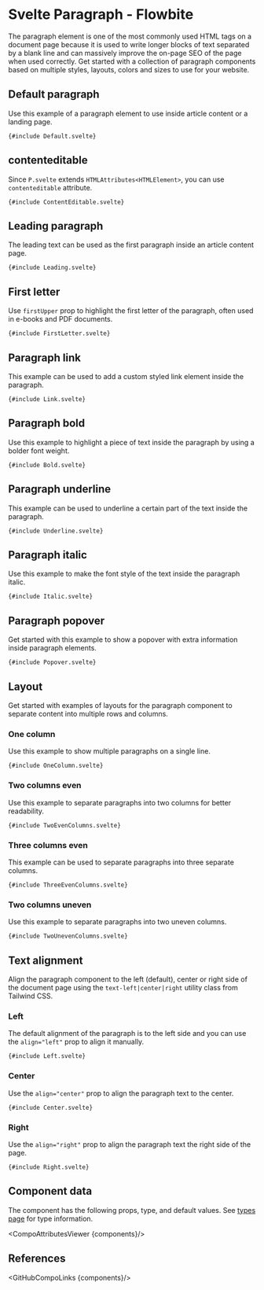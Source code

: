 # Svelte Paragraph - Flowbite

The paragraph element is one of the most commonly used HTML tags on a document page because it is used to write longer blocks of text separated by a blank line and can massively improve the on-page SEO of the page when used correctly. Get started with a collection of paragraph components based on multiple styles, layouts, colors and sizes to use for your website.

## Default paragraph

Use this example of a paragraph element to use inside article content or a landing page.

```svelte
{#include Default.svelte}
```

## contenteditable

Since `P.svelte` extends `HTMLAttributes<HTMLElement>`, you can use `contenteditable` attribute.

```svelte
{#include ContentEditable.svelte}
```

## Leading paragraph

The leading text can be used as the first paragraph inside an article content page.

```svelte
{#include Leading.svelte}
```

## First letter

Use `firstUpper` prop to highlight the first letter of the paragraph, often used in e-books and PDF documents.

```svelte
{#include FirstLetter.svelte}
```

## Paragraph link

This example can be used to add a custom styled link element inside the paragraph.

```svelte
{#include Link.svelte}
```

## Paragraph bold

Use this example to highlight a piece of text inside the paragraph by using a bolder font weight.

```svelte
{#include Bold.svelte}
```

## Paragraph underline

This example can be used to underline a certain part of the text inside the paragraph.

```svelte
{#include Underline.svelte}
```

## Paragraph italic

Use this example to make the font style of the text inside the paragraph italic.

```svelte
{#include Italic.svelte}
```

## Paragraph popover

Get started with this example to show a popover with extra information inside paragraph elements.

```svelte
{#include Popover.svelte}
```

## Layout

Get started with examples of layouts for the paragraph component to separate content into multiple rows and columns.

### One column

Use this example to show multiple paragraphs on a single line.

```svelte
{#include OneColumn.svelte}
```

### Two columns even

Use this example to separate paragraphs into two columns for better readability.

```svelte
{#include TwoEvenColumns.svelte}
```

### Three columns even

This example can be used to separate paragraphs into three separate columns.

```svelte
{#include ThreeEvenColumns.svelte}
```

### Two columns uneven

Use this example to separate paragraphs into two uneven columns.

```svelte
{#include TwoUnevenColumns.svelte}
```

## Text alignment

Align the paragraph component to the left (default), center or right side of the document page using the `text-left|center|right` utility class from Tailwind CSS.

### Left

The default alignment of the paragraph is to the left side and you can use the `align="left"` prop to align it manually.

```svelte
{#include Left.svelte}
```

### Center

Use the `align="center"` prop to align the paragraph text to the center.

```svelte
{#include Center.svelte}
```

### Right

Use the `align="right"` prop to align the paragraph text the right side of the page.

```svelte
{#include Right.svelte}
```

## Component data

The component has the following props, type, and default values. See [types page](/docs/pages/typescript) for type information.

<CompoAttributesViewer {components}/>

## References

<GitHubCompoLinks {components}/>
